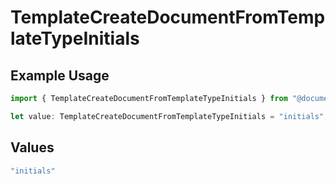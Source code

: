 # TemplateCreateDocumentFromTemplateTypeInitials

## Example Usage

```typescript
import { TemplateCreateDocumentFromTemplateTypeInitials } from "@documenso/sdk-typescript/models/operations";

let value: TemplateCreateDocumentFromTemplateTypeInitials = "initials";
```

## Values

```typescript
"initials"
```